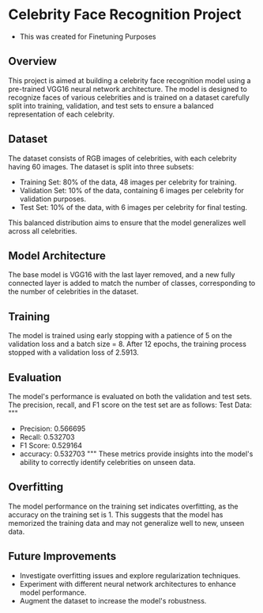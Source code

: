 # Celebrity Face Recognition Project
- This was created for Finetuning Purposes
## Overview

This project is aimed at building a celebrity face recognition model using a pre-trained VGG16 neural network architecture. The model is designed to recognize faces of various celebrities and is trained on a dataset carefully split into training, validation, and test sets to ensure a balanced representation of each celebrity.

## Dataset

The dataset consists of RGB images of celebrities, with each celebrity having 60 images. The dataset is split into three subsets:

- Training Set: 80% of the data, 48 images per celebrity for training.
- Validation Set: 10% of the data, containing 6 images per celebrity for validation purposes.
- Test Set: 10% of the data, with 6 images per celebrity for final testing.

This balanced distribution aims to ensure that the model generalizes well across all celebrities.

## Model Architecture

The base model is VGG16 with the last layer removed, and a new fully connected layer is added to match the number of classes, corresponding to the number of celebrities in the dataset.

## Training

The model is trained using early stopping with a patience of 5 on the validation loss and a batch size = 8. After 12 epochs, the training process stopped with a validation loss of 2.5913.

## Evaluation

The model's performance is evaluated on both the validation and test sets. The precision, recall, and F1 score on the test set are as follows:
Test Data:
"""
- Precision: 0.566695
- Recall: 0.532703
- F1 Score: 0.529164
- accuracy: 0.532703
"""
These metrics provide insights into the model's ability to correctly identify celebrities on unseen data.

## Overfitting

The model performance on the training set indicates overfitting, as the accuracy on the training set is 1. This suggests that the model has memorized the training data and may not generalize well to new, unseen data.


## Future Improvements

- Investigate overfitting issues and explore regularization techniques.
- Experiment with different neural network architectures to enhance model performance.
- Augment the dataset to increase the model's robustness.
